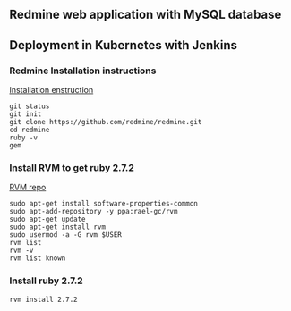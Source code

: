 ## Redmine web application with MySQL database 
## Deployment in Kubernetes with Jenkins

### Redmine Installation instructions
[Installation enstruction](https://www.redmine.org/projects/redmine/wiki/redmineinstall)
```
git status
git init
git clone https://github.com/redmine/redmine.git
cd redmine
ruby -v
gem
```
### Install RVM to get ruby 2.7.2
[RVM repo](https://github.com/rvm/ubuntu_rvm)
```
sudo apt-get install software-properties-common
sudo apt-add-repository -y ppa:rael-gc/rvm
sudo apt-get update
sudo apt-get install rvm
sudo usermod -a -G rvm $USER
rvm list
rvm -v
rvm list known
```
### Install ruby 2.7.2
```
rvm install 2.7.2

```

